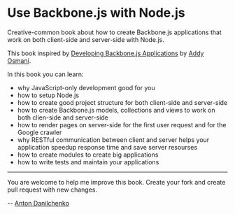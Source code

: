 Use Backbone.js with Node.js
====================

Creative-common book about how to create Backbone.js applications that work on both client-side and server-side with Node.js.

This book inspired by [Developing Backbone.js Applications](https://github.com/addyosmani/backbone-fundamentals) by [Addy Osmani](https://twitter.com/addyosmani).

In this book you can learn:
 * why JavaScript-only development good for you
 * how to setup Node.js
 * how to create good project structure for both client-side and server-side
 * how to create Backbone.js models, collections and views to work on both clien-side and server-side
 * how to render pages on server-side for the first user request and for the Google crawler
 * why RESTful communication between client and server helps your application speedup response time and save server resourses
 * how to create modules to create big applications
 * how to write tests and maintain your applications

----------

You are welcome to help me improve this book. Create your fork and create pull request with new changes.

-- [Anton Danilchenko](https://github.com/1st)